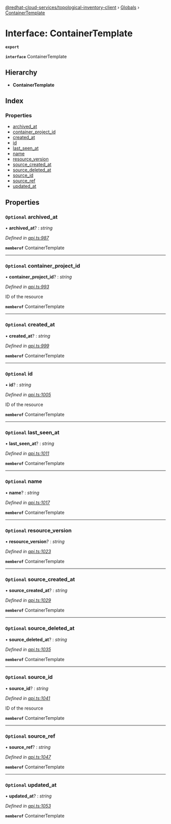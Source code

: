 [@redhat-cloud-services/topological-inventory-client](../README.md) › [Globals](../globals.md) › [ContainerTemplate](containertemplate.md)

# Interface: ContainerTemplate

**`export`** 

**`interface`** ContainerTemplate

## Hierarchy

* **ContainerTemplate**

## Index

### Properties

* [archived_at](containertemplate.md#optional-archived_at)
* [container_project_id](containertemplate.md#optional-container_project_id)
* [created_at](containertemplate.md#optional-created_at)
* [id](containertemplate.md#optional-id)
* [last_seen_at](containertemplate.md#optional-last_seen_at)
* [name](containertemplate.md#optional-name)
* [resource_version](containertemplate.md#optional-resource_version)
* [source_created_at](containertemplate.md#optional-source_created_at)
* [source_deleted_at](containertemplate.md#optional-source_deleted_at)
* [source_id](containertemplate.md#optional-source_id)
* [source_ref](containertemplate.md#optional-source_ref)
* [updated_at](containertemplate.md#optional-updated_at)

## Properties

### `Optional` archived_at

• **archived_at**? : *string*

*Defined in [api.ts:987](https://github.com/RedHatInsights/javascript-clients.gi/blob/master/packages/topological-inventory/api.ts#L987)*

**`memberof`** ContainerTemplate

___

### `Optional` container_project_id

• **container_project_id**? : *string*

*Defined in [api.ts:993](https://github.com/RedHatInsights/javascript-clients.gi/blob/master/packages/topological-inventory/api.ts#L993)*

ID of the resource

**`memberof`** ContainerTemplate

___

### `Optional` created_at

• **created_at**? : *string*

*Defined in [api.ts:999](https://github.com/RedHatInsights/javascript-clients.gi/blob/master/packages/topological-inventory/api.ts#L999)*

**`memberof`** ContainerTemplate

___

### `Optional` id

• **id**? : *string*

*Defined in [api.ts:1005](https://github.com/RedHatInsights/javascript-clients.gi/blob/master/packages/topological-inventory/api.ts#L1005)*

ID of the resource

**`memberof`** ContainerTemplate

___

### `Optional` last_seen_at

• **last_seen_at**? : *string*

*Defined in [api.ts:1011](https://github.com/RedHatInsights/javascript-clients.gi/blob/master/packages/topological-inventory/api.ts#L1011)*

**`memberof`** ContainerTemplate

___

### `Optional` name

• **name**? : *string*

*Defined in [api.ts:1017](https://github.com/RedHatInsights/javascript-clients.gi/blob/master/packages/topological-inventory/api.ts#L1017)*

**`memberof`** ContainerTemplate

___

### `Optional` resource_version

• **resource_version**? : *string*

*Defined in [api.ts:1023](https://github.com/RedHatInsights/javascript-clients.gi/blob/master/packages/topological-inventory/api.ts#L1023)*

**`memberof`** ContainerTemplate

___

### `Optional` source_created_at

• **source_created_at**? : *string*

*Defined in [api.ts:1029](https://github.com/RedHatInsights/javascript-clients.gi/blob/master/packages/topological-inventory/api.ts#L1029)*

**`memberof`** ContainerTemplate

___

### `Optional` source_deleted_at

• **source_deleted_at**? : *string*

*Defined in [api.ts:1035](https://github.com/RedHatInsights/javascript-clients.gi/blob/master/packages/topological-inventory/api.ts#L1035)*

**`memberof`** ContainerTemplate

___

### `Optional` source_id

• **source_id**? : *string*

*Defined in [api.ts:1041](https://github.com/RedHatInsights/javascript-clients.gi/blob/master/packages/topological-inventory/api.ts#L1041)*

ID of the resource

**`memberof`** ContainerTemplate

___

### `Optional` source_ref

• **source_ref**? : *string*

*Defined in [api.ts:1047](https://github.com/RedHatInsights/javascript-clients.gi/blob/master/packages/topological-inventory/api.ts#L1047)*

**`memberof`** ContainerTemplate

___

### `Optional` updated_at

• **updated_at**? : *string*

*Defined in [api.ts:1053](https://github.com/RedHatInsights/javascript-clients.gi/blob/master/packages/topological-inventory/api.ts#L1053)*

**`memberof`** ContainerTemplate
